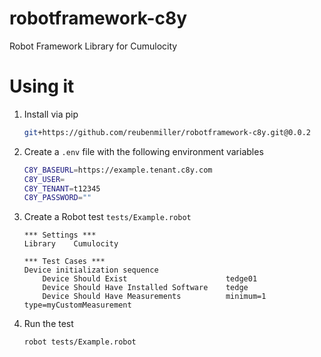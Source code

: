 # robotframework-c8y

Robot Framework Library for Cumulocity

# Using it

1. Install via pip

    ```sh
    git+https://github.com/reubenmiller/robotframework-c8y.git@0.0.2
    ```

2. Create a `.env` file with the following environment variables

    ```sh
    C8Y_BASEURL=https://example.tenant.c8y.com
    C8Y_USER=
    C8Y_TENANT=t12345
    C8Y_PASSWORD=""
    ```

3. Create a Robot test `tests/Example.robot`

    ```robot
    *** Settings ***
    Library    Cumulocity

    *** Test Cases ***
    Device initialization sequence
        Device Should Exist                      tedge01
        Device Should Have Installed Software    tedge
        Device Should Have Measurements          minimum=1   type=myCustomMeasurement
    ```

4. Run the test

    ```sh
    robot tests/Example.robot
    ```
